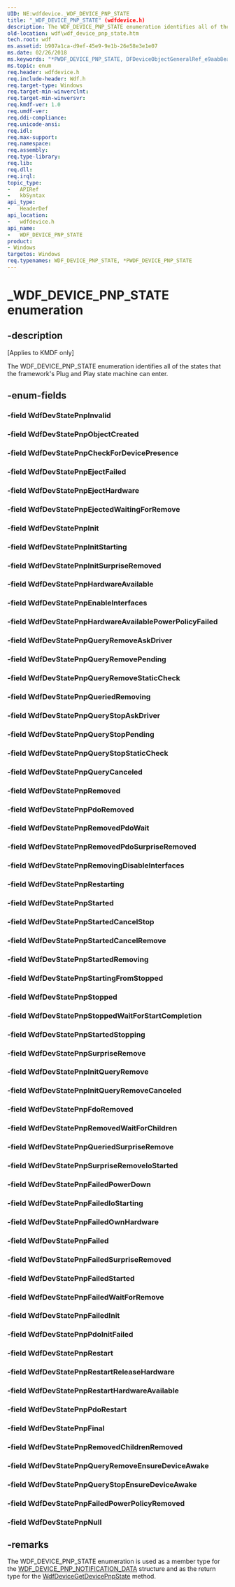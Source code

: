 ```yaml
---
UID: NE:wdfdevice._WDF_DEVICE_PNP_STATE
title: "_WDF_DEVICE_PNP_STATE" (wdfdevice.h)
description: The WDF_DEVICE_PNP_STATE enumeration identifies all of the states that the framework's Plug and Play state machine can enter.
old-location: wdf\wdf_device_pnp_state.htm
tech.root: wdf
ms.assetid: b907a1ca-d9ef-45e9-9e1b-26e58e3e1e07
ms.date: 02/26/2018
ms.keywords: "*PWDF_DEVICE_PNP_STATE, DFDeviceObjectGeneralRef_e9aab8ea-3d0c-44f3-bad9-cd21c6f1bd28.xml, PWDF_DEVICE_PNP_STATE, PWDF_DEVICE_PNP_STATE enumeration pointer, WDF_DEVICE_PNP_STATE, WDF_DEVICE_PNP_STATE enumeration, WdfDevStatePnpCheckForDevicePresence, WdfDevStatePnpEjectFailed, WdfDevStatePnpEjectHardware, WdfDevStatePnpEjectedWaitingForRemove, WdfDevStatePnpEnableInterfaces, WdfDevStatePnpFailed, WdfDevStatePnpFailedInit, WdfDevStatePnpFailedIoStarting, WdfDevStatePnpFailedOwnHardware, WdfDevStatePnpFailedPowerDown, WdfDevStatePnpFailedPowerPolicyRemoved, WdfDevStatePnpFailedStarted, WdfDevStatePnpFailedSurpriseRemoved, WdfDevStatePnpFailedWaitForRemove, WdfDevStatePnpFdoRemoved, WdfDevStatePnpFinal, WdfDevStatePnpHardwareAvailable, WdfDevStatePnpHardwareAvailablePowerPolicyFailed, WdfDevStatePnpInit, WdfDevStatePnpInitQueryRemove, WdfDevStatePnpInitQueryRemoveCanceled, WdfDevStatePnpInitStarting, WdfDevStatePnpInitSurpriseRemoved, WdfDevStatePnpInvalid, WdfDevStatePnpNull, WdfDevStatePnpObjectCreated, WdfDevStatePnpPdoInitFailed, WdfDevStatePnpPdoRemoved, WdfDevStatePnpPdoRestart, WdfDevStatePnpQueriedRemoving, WdfDevStatePnpQueriedSurpriseRemove, WdfDevStatePnpQueryCanceled, WdfDevStatePnpQueryRemoveAskDriver, WdfDevStatePnpQueryRemoveEnsureDeviceAwake, WdfDevStatePnpQueryRemovePending, WdfDevStatePnpQueryRemoveStaticCheck, WdfDevStatePnpQueryStopAskDriver, WdfDevStatePnpQueryStopEnsureDeviceAwake, WdfDevStatePnpQueryStopPending, WdfDevStatePnpQueryStopStaticCheck, WdfDevStatePnpRemoved, WdfDevStatePnpRemovedChildrenRemoved, WdfDevStatePnpRemovedPdoSurpriseRemoved, WdfDevStatePnpRemovedPdoWait, WdfDevStatePnpRemovedWaitForChildren, WdfDevStatePnpRemovingDisableInterfaces, WdfDevStatePnpRestart, WdfDevStatePnpRestartHardwareAvailable, WdfDevStatePnpRestartReleaseHardware, WdfDevStatePnpRestarting, WdfDevStatePnpStarted, WdfDevStatePnpStartedCancelRemove, WdfDevStatePnpStartedCancelStop, WdfDevStatePnpStartedRemoving, WdfDevStatePnpStartedStopping, WdfDevStatePnpStartingFromStopped, WdfDevStatePnpStopped, WdfDevStatePnpStoppedWaitForStartCompletion, WdfDevStatePnpSurpriseRemove, WdfDevStatePnpSurpriseRemoveIoStarted, _WDF_DEVICE_PNP_STATE, kmdf.wdf_device_pnp_state, wdf.wdf_device_pnp_state, wdfdevice/PWDF_DEVICE_PNP_STATE, wdfdevice/WDF_DEVICE_PNP_STATE, wdfdevice/WdfDevStatePnpCheckForDevicePresence, wdfdevice/WdfDevStatePnpEjectFailed, wdfdevice/WdfDevStatePnpEjectHardware, wdfdevice/WdfDevStatePnpEjectedWaitingForRemove, wdfdevice/WdfDevStatePnpEnableInterfaces, wdfdevice/WdfDevStatePnpFailed, wdfdevice/WdfDevStatePnpFailedInit, wdfdevice/WdfDevStatePnpFailedIoStarting, wdfdevice/WdfDevStatePnpFailedOwnHardware, wdfdevice/WdfDevStatePnpFailedPowerDown, wdfdevice/WdfDevStatePnpFailedPowerPolicyRemoved, wdfdevice/WdfDevStatePnpFailedStarted, wdfdevice/WdfDevStatePnpFailedSurpriseRemoved, wdfdevice/WdfDevStatePnpFailedWaitForRemove, wdfdevice/WdfDevStatePnpFdoRemoved, wdfdevice/WdfDevStatePnpFinal, wdfdevice/WdfDevStatePnpHardwareAvailable, wdfdevice/WdfDevStatePnpHardwareAvailablePowerPolicyFailed, wdfdevice/WdfDevStatePnpInit, wdfdevice/WdfDevStatePnpInitQueryRemove, wdfdevice/WdfDevStatePnpInitQueryRemoveCanceled, wdfdevice/WdfDevStatePnpInitStarting, wdfdevice/WdfDevStatePnpInitSurpriseRemoved, wdfdevice/WdfDevStatePnpInvalid, wdfdevice/WdfDevStatePnpNull, wdfdevice/WdfDevStatePnpObjectCreated, wdfdevice/WdfDevStatePnpPdoInitFailed, wdfdevice/WdfDevStatePnpPdoRemoved, wdfdevice/WdfDevStatePnpPdoRestart, wdfdevice/WdfDevStatePnpQueriedRemoving, wdfdevice/WdfDevStatePnpQueriedSurpriseRemove, wdfdevice/WdfDevStatePnpQueryCanceled, wdfdevice/WdfDevStatePnpQueryRemoveAskDriver, wdfdevice/WdfDevStatePnpQueryRemoveEnsureDeviceAwake, wdfdevice/WdfDevStatePnpQueryRemovePending, wdfdevice/WdfDevStatePnpQueryRemoveStaticCheck, wdfdevice/WdfDevStatePnpQueryStopAskDriver, wdfdevice/WdfDevStatePnpQueryStopEnsureDeviceAwake, wdfdevice/WdfDevStatePnpQueryStopPending, wdfdevice/WdfDevStatePnpQueryStopStaticCheck, wdfdevice/WdfDevStatePnpRemoved, wdfdevice/WdfDevStatePnpRemovedChildrenRemoved, wdfdevice/WdfDevStatePnpRemovedPdoSurpriseRemoved, wdfdevice/WdfDevStatePnpRemovedPdoWait, wdfdevice/WdfDevStatePnpRemovedWaitForChildren, wdfdevice/WdfDevStatePnpRemovingDisableInterfaces, wdfdevice/WdfDevStatePnpRestart, wdfdevice/WdfDevStatePnpRestartHardwareAvailable, wdfdevice/WdfDevStatePnpRestartReleaseHardware, wdfdevice/WdfDevStatePnpRestarting, wdfdevice/WdfDevStatePnpStarted, wdfdevice/WdfDevStatePnpStartedCancelRemove, wdfdevice/WdfDevStatePnpStartedCancelStop, wdfdevice/WdfDevStatePnpStartedRemoving, wdfdevice/WdfDevStatePnpStartedStopping, wdfdevice/WdfDevStatePnpStartingFromStopped, wdfdevice/WdfDevStatePnpStopped, wdfdevice/WdfDevStatePnpStoppedWaitForStartCompletion, wdfdevice/WdfDevStatePnpSurpriseRemove, wdfdevice/WdfDevStatePnpSurpriseRemoveIoStarted"
ms.topic: enum
req.header: wdfdevice.h
req.include-header: Wdf.h
req.target-type: Windows
req.target-min-winverclnt: 
req.target-min-winversvr: 
req.kmdf-ver: 1.0
req.umdf-ver: 
req.ddi-compliance: 
req.unicode-ansi: 
req.idl: 
req.max-support: 
req.namespace: 
req.assembly: 
req.type-library: 
req.lib: 
req.dll: 
req.irql: 
topic_type:
-	APIRef
-	kbSyntax
api_type:
-	HeaderDef
api_location:
-	wdfdevice.h
api_name:
-	WDF_DEVICE_PNP_STATE
product:
- Windows
targetos: Windows
req.typenames: WDF_DEVICE_PNP_STATE, *PWDF_DEVICE_PNP_STATE
---
```


# _WDF_DEVICE_PNP_STATE enumeration


## -description


<p class="CCE_Message">[Applies to KMDF only]</p>

The WDF_DEVICE_PNP_STATE enumeration identifies all of the states that the framework's Plug and Play state machine can enter.


## -enum-fields




### -field WdfDevStatePnpInvalid


### -field WdfDevStatePnpObjectCreated


### -field WdfDevStatePnpCheckForDevicePresence


### -field WdfDevStatePnpEjectFailed


### -field WdfDevStatePnpEjectHardware


### -field WdfDevStatePnpEjectedWaitingForRemove


### -field WdfDevStatePnpInit


### -field WdfDevStatePnpInitStarting


### -field WdfDevStatePnpInitSurpriseRemoved


### -field WdfDevStatePnpHardwareAvailable


### -field WdfDevStatePnpEnableInterfaces


### -field WdfDevStatePnpHardwareAvailablePowerPolicyFailed


### -field WdfDevStatePnpQueryRemoveAskDriver


### -field WdfDevStatePnpQueryRemovePending


### -field WdfDevStatePnpQueryRemoveStaticCheck


### -field WdfDevStatePnpQueriedRemoving


### -field WdfDevStatePnpQueryStopAskDriver


### -field WdfDevStatePnpQueryStopPending


### -field WdfDevStatePnpQueryStopStaticCheck


### -field WdfDevStatePnpQueryCanceled


### -field WdfDevStatePnpRemoved


### -field WdfDevStatePnpPdoRemoved


### -field WdfDevStatePnpRemovedPdoWait


### -field WdfDevStatePnpRemovedPdoSurpriseRemoved


### -field WdfDevStatePnpRemovingDisableInterfaces


### -field WdfDevStatePnpRestarting


### -field WdfDevStatePnpStarted


### -field WdfDevStatePnpStartedCancelStop


### -field WdfDevStatePnpStartedCancelRemove


### -field WdfDevStatePnpStartedRemoving


### -field WdfDevStatePnpStartingFromStopped


### -field WdfDevStatePnpStopped


### -field WdfDevStatePnpStoppedWaitForStartCompletion


### -field WdfDevStatePnpStartedStopping


### -field WdfDevStatePnpSurpriseRemove


### -field WdfDevStatePnpInitQueryRemove


### -field WdfDevStatePnpInitQueryRemoveCanceled


### -field WdfDevStatePnpFdoRemoved


### -field WdfDevStatePnpRemovedWaitForChildren


### -field WdfDevStatePnpQueriedSurpriseRemove


### -field WdfDevStatePnpSurpriseRemoveIoStarted


### -field WdfDevStatePnpFailedPowerDown


### -field WdfDevStatePnpFailedIoStarting


### -field WdfDevStatePnpFailedOwnHardware


### -field WdfDevStatePnpFailed


### -field WdfDevStatePnpFailedSurpriseRemoved


### -field WdfDevStatePnpFailedStarted


### -field WdfDevStatePnpFailedWaitForRemove


### -field WdfDevStatePnpFailedInit


### -field WdfDevStatePnpPdoInitFailed


### -field WdfDevStatePnpRestart


### -field WdfDevStatePnpRestartReleaseHardware


### -field WdfDevStatePnpRestartHardwareAvailable


### -field WdfDevStatePnpPdoRestart


### -field WdfDevStatePnpFinal


### -field WdfDevStatePnpRemovedChildrenRemoved


### -field WdfDevStatePnpQueryRemoveEnsureDeviceAwake


### -field WdfDevStatePnpQueryStopEnsureDeviceAwake


### -field WdfDevStatePnpFailedPowerPolicyRemoved


### -field WdfDevStatePnpNull


## -remarks



The WDF_DEVICE_PNP_STATE enumeration is used as a member type for  the <a href="https://msdn.microsoft.com/library/windows/hardware/ff551260">WDF_DEVICE_PNP_NOTIFICATION_DATA</a> structure and as the return type for the <a href="https://msdn.microsoft.com/library/windows/hardware/ff545969">WdfDeviceGetDevicePnpState</a> method.



